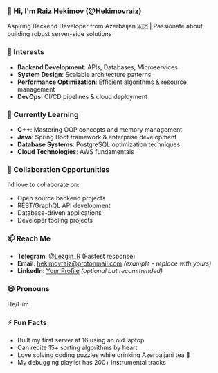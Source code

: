 ### 👋 Hi, I'm Raiz Hekimov (@Hekimovraiz)
Aspiring Backend Developer from Azerbaijan 🇦🇿 | Passionate about building robust server-side solutions

### 👀 Interests
- **Backend Development**: APIs, Databases, Microservices
- **System Design**: Scalable architecture patterns
- **Performance Optimization**: Efficient algorithms & resource management
- **DevOps**: CI/CD pipelines & cloud deployment

### 🌱 Currently Learning
- **C++**: Mastering OOP concepts and memory management
- **Java**: Spring Boot framework & enterprise development
- **Database Systems**: PostgreSQL optimization techniques
- **Cloud Technologies**: AWS fundamentals

### 💞️ Collaboration Opportunities
I'd love to collaborate on:
- Open source backend projects
- REST/GraphQL API development
- Database-driven applications
- Developer tooling projects

### 📫 Reach Me
- **Telegram**: [@Lezgin_R](https://t.me/Lezgin_R) (Fastest response)
- **Email**: hekimovraiz@protonmail.com *(example - replace with yours)*
- **LinkedIn**: [Your Profile](https://linkedin.com/in/yourprofile) *(optional but recommended)*

### 😄 Pronouns
He/Him

### ⚡ Fun Facts
- Built my first server at 16 using an old laptop
- Can recite 15+ sorting algorithms by heart
- Love solving coding puzzles while drinking Azerbaijani tea 🍵
- My debugging playlist has 200+ instrumental tracks

<!---
Hekimovraiz/Hekimovraiz is a ✨ special ✨ repository because its `README.md` (this file) appears on your GitHub profile.
You can click the Preview link to take a look at your changes.
--->
